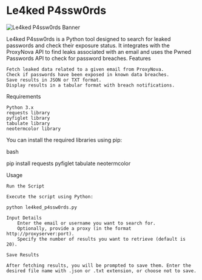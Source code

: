 # Le4ked P4ssw0rds

![Le4ked P4ssw0rds Banner](https://pbs.twimg.com/media/GXKcnnOawAA8sw0.jpg)

Le4ked P4ssw0rds is a Python tool designed to search for leaked passwords and check their exposure status. It integrates with the ProxyNova API to find leaks associated with an email and uses the Pwned Passwords API to check for password breaches.
Features

    Fetch leaked data related to a given email from ProxyNova.
    Check if passwords have been exposed in known data breaches.
    Save results in JSON or TXT format.
    Display results in a tabular format with breach notifications.

Requirements

    Python 3.x
    requests library
    pyfiglet library
    tabulate library
    neotermcolor library

You can install the required libraries using pip:

bash

pip install requests pyfiglet tabulate neotermcolor

Usage

    Run the Script

    Execute the script using Python:

    python le4ked_p4ssw0rds.py

    Input Details
        Enter the email or username you want to search for.
        Optionally, provide a proxy (in the format http://proxyserver:port).
        Specify the number of results you want to retrieve (default is 20).

    Save Results

    After fetching results, you will be prompted to save them. Enter the desired file name with .json or .txt extension, or choose not to save.

